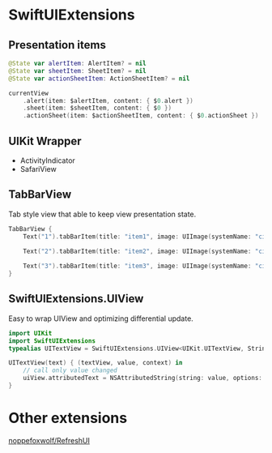 # SwiftUIExtensions

## Presentation items

```swift
@State var alertItem: AlertItem? = nil
@State var sheetItem: SheetItem? = nil
@State var actionSheetItem: ActionSheetItem? = nil

currentView
    .alert(item: $alertItem, content: { $0.alert })
    .sheet(item: $sheetItem, content: { $0 })
    .actionSheet(item: $actionSheetItem, content: { $0.actionSheet })
```

## UIKit Wrapper

- ActivityIndicator
- SafariView

## TabBarView

Tab style view that able to keep view presentation state.

```swift
TabBarView {
    Text("1").tabBarItem(title: "item1", image: UIImage(systemName: "circle.fill"))
    
    Text("2").tabBarItem(title: "item2", image: UIImage(systemName: "circle.fill"))

    Text("3").tabBarItem(title: "item3", image: UIImage(systemName: "circle.fill"))
}
```

## SwiftUIExtensions.UIView

Easy to wrap UIView and optimizing differential update.

```swift
import UIKit
import SwiftUIExtensions
typealias UITextView = SwiftUIExtensions.UIView<UIKit.UITextView, String>
```

```swift
UITextView(text) { (textView, value, context) in
    // call only value changed
    uiView.attributedText = NSAttributedString(string: value, options: options)
}
```

# Other extensions

[noppefoxwolf/RefreshUI](https://github.com/noppefoxwolf/RefreshUI)
